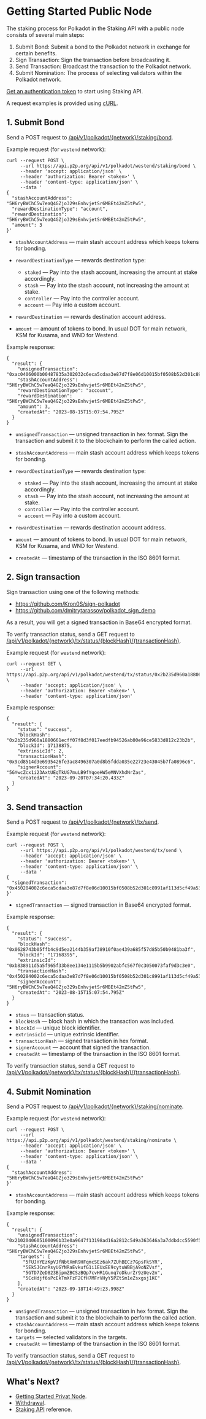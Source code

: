 # Getting Started Public Node

The staking process for Polkadot in the Staking API with a public node consists of several main steps:

1. Submit Bond: Submit a bond to the Polkadot network in exchange for certain benefits.
2. Sign Transaction: Sign the transaction before broadcasting it.
3. Send Transaction: Broadcast the transaction to the Polkadot network.
4. Submit Nomination: The process of selecting validators within the Polkadot network.

[Get an authentication token](doc:authentication) to start using Staking API.

A request examples is provided using [cURL](https://curl.se/).

## 1. Submit Bond

Send a POST request to [/api/v1/polkadot/{network}/staking/bond]().

Example request (for `westend` network):

```curl
curl --request POST \
     --url https://api.p2p.org/api/v1/polkadot/westend/staking/bond \
     --header 'accept: application/json' \
     --header 'authorization: Bearer <token>' \
     --header 'content-type: application/json' \
     --data '
{
  "stashAccountAddress": "5H6ryBWChC5w7eaQ4GZjo329sEnhvjetSr6MBEt42mZ5tPw5",
  "rewardDestinationType": "account",
  "rewardDestination": "5H6ryBWChC5w7eaQ4GZjo329sEnhvjetSr6MBEt42mZ5tPw5",
  "amount": 3
}'
```

- `stashAccountAddress` — main stash account address which keeps tokens for bonding.
- `rewardDestinationType` — rewards destination type:

   - `staked` — Pay into the stash account, increasing the amount at stake accordingly.
   - `stash` — Pay into the stash account, not increasing the amount at stake.
   - `controller` — Pay into the controller account.
   - `account` — Pay into a custom account.

- `rewardDestination` — rewards destination account address.
- `amount` — amount of tokens to bond. In usual DOT for main network, KSM for Kusama, and WND for Westend.

Example response:

```curl
{
  "result": {
    "unsignedTransaction": "0xac0406000b00487835a302032c6eca5cdaa3e87d7f8e06d10015bf0508b52d301c8991af113d5cf49a53553f",
    "stashAccountAddress": "5H6ryBWChC5w7eaQ4GZjo329sEnhvjetSr6MBEt42mZ5tPw5",
    "rewardDestinationType": "account",
    "rewardDestination": "5H6ryBWChC5w7eaQ4GZjo329sEnhvjetSr6MBEt42mZ5tPw5",
    "amount": 3,
    "createdAt": "2023-08-15T15:07:54.795Z"
  }
}
```

- `unsignedTransaction` — unsigned transaction in hex format. Sign the transaction and submit it to the blockchain to perform the called action.
- `stashAccountAddress` — main stash account address which keeps tokens for bonding.
- `rewardDestinationType` — rewards destination type:

    - `staked` — Pay into the stash account, increasing the amount at stake accordingly.
    - `stash` — Pay into the stash account, not increasing the amount at stake.
    - `controller` — Pay into the controller account.
    - `account` — Pay into a custom account.

- `rewardDestination` — rewards destination account address.
- `amount` — amount of tokens to bond. In usual DOT for main network, KSM for Kusama, and WND for Westend.
- `createdAt` — timestamp of the transaction in the ISO 8601 format.

## 2. Sign transaction

Sign transaction using one of the following methods:

- https://github.com/Kron0S/sign-polkadot
- https://github.com/dmitrytarassov/polkadot_sign_demo

As a result, you will get a signed transaction in Base64 encrypted format.

To verify transaction status, send a GET request to [/api/v1/polkadot/{network}/tx/status/{blockHash}/{transactionHash}]().

Example request (for `westend` network):

```curl
curl --request GET \
     --url https://api.p2p.org/api/v1/polkadot/westend/tx/status/0x2b235d960a1880661ecff07f8d3f017eedfb94526ab00e96ce5833d812c23b2b/0x9cd8514d3e6935426fe3ac8496307a0d8b5fdda035e22723e43045b7fa0896c6 \
     --header 'accept: application/json' \
     --header 'authorization: Bearer <token>' \
     --header 'content-type: application/json'
```

Example response:

```curl
{
  "result": {
    "status": "success",
    "blockHash": "0x2b235d960a1880661ecff07f8d3f017eedfb94526ab00e96ce5833d812c23b2b",
    "blockId": 17138875,
    "extrinsicId": 2,
    "transactionHash": "0x9cd8514d3e6935426fe3ac8496307a0d8b5fdda035e22723e43045b7fa0896c6",
    "signerAccount": "5GYwcZcx1i23AxtUEqTkUG7muLB9fYqoeHW5eMNVXhdNrZas",
    "createdAt": "2023-09-20T07:34:20.433Z"
  }
}
```

## 3. Send transaction

Send a POST request to [/api/v1/polkadot/{network}/tx/send]().

Example request (for `westend` network):

```curl
curl --request POST \
     --url https://api.p2p.org/api/v1/polkadot/westend/tx/send \
     --header 'accept: application/json' \
     --header 'authorization: Bearer <token>' \
     --header 'content-type: application/json' \
     --data '
{
  "signedTransaction": "0x450284002c6eca5cdaa3e87d7f8e06d10015bf0508b52d301c8991af113d5cf49a53553f01befdb7fa39c5a995a8d58676a0513d082be"
}'
```

- `signedTransaction` — signed transaction in Base64 encrypted format.

Example response:

```curl
{
  "result": {
    "status": "success",
    "blockHash": "0x0628743b05ffb4c9d5ea2144b359af38910f0ae439a685f57d85b50b9481ba3f",
    "blockId": "17168395",
    "extrinsicId": "0xb838911d5a5f965f33b8ee134e1115b5b9902abfc567f0c3050073faf9d3c3e0",
    "transactionHash": "0x450284002c6eca5cdaa3e87d7f8e06d10015bf0508b52d301c8991af113d5cf49a53553f01befdb7fa39c5a995a8d58676a0513d082be",
    "signerAccount": "5H6ryBWChC5w7eaQ4GZjo329sEnhvjetSr6MBEt42mZ5tPw5",
    "createdAt": "2023-08-15T15:07:54.795Z"
  }
}
```

- `staus` — transaction status.
- `blockHash` — block hash in which the transaction was included.
- `blockId` — unique block identifier.
- `extrinsicId` — unique extrinsic identifier.
- `transactionHash` — signed transaction in hex format.
- `signerAccount` — account that signed the transaction.
- `createdAt` — timestamp of the transaction in the ISO 8601 format.

To verify transaction status, send a GET request to [/api/v1/polkadot/{network}/tx/status/{blockHash}/{transactionHash}]().

## 4. Submit Nomination

Send a POST request to [/api/v1/polkadot/{network}/staking/nominate]().

Example request (for `westend` network):

```curl
curl --request POST \
     --url https://api.p2p.org/api/v1/polkadot/westend/staking/nominate \
     --header 'accept: application/json' \
     --header 'authorization: Bearer <token>' \
     --header 'content-type: application/json' \
     --data '
{
  "stashAccountAddress": "5H6ryBWChC5w7eaQ4GZjo329sEnhvjetSr6MBEt42mZ5tPw5"
}'
```

- `stashAccountAddress` — main stash account address which keeps tokens for bonding.

Example response:

```curl
{
  "result": {
    "unsignedTransaction": "0x2102040605100096b33e0a9647f13198ad16a2812c549a363646a3a7ddbdcc5590f5839c408c6200767f36484b1e2acf5c265c7a64bfb46e95259c66a8189bbcd216195def43685200c21ad1e5198cc0dc3b0f9f43a50f292678f63235ea321e59385d7ee45a7208360018164fa6f9ce28792fb781185e8de4e6eaae34c0f545e5864952fe23c183df0c",
    "stashAccountAddress": "5H6ryBWChC5w7eaQ4GZjo329sEnhvjetSr6MBEt42mZ5tPw5",
    "targets": [
      "5FUJHYEzKpVJfNbtXmR9HFqmcSEz6ak7ZUhBECz7GpsFkSYR",
      "5Ek5JCnrRsyUGYNRaEvkufG1i1EUxEE9cytuWBBjA9oNZVsf",
      "5GTD7ZeD823BjpmZBCSzBQp7cvHR1Gunq7oDkurZr9zUev2n",
      "5CcHdjf6sPcEkTmXFzF2CfH7MFrVHyY5PZtSm1eZsxgsj1KC"
    ],
    "createdAt": "2023-09-18T14:49:23.998Z"
  }
}
```

- `unsignedTransaction` — unsigned transaction in hex format. Sign the transaction and submit it to the blockchain to perform the called action.
- `stashAccountAddress` — main stash account address which keeps tokens for bonding.
- `targets` — selected validators in the targets.
- `createdAt` — timestamp of the transaction in the ISO 8601 format.

To verify transaction status, send a GET request to [/api/v1/polkadot/{network}/tx/status/{blockHash}/{transactionHash}]().

## What's Next?

- [Getting Started Privat Node]().
- [Withdrawal]().
- [Staking API](ref:ethereum) reference.
